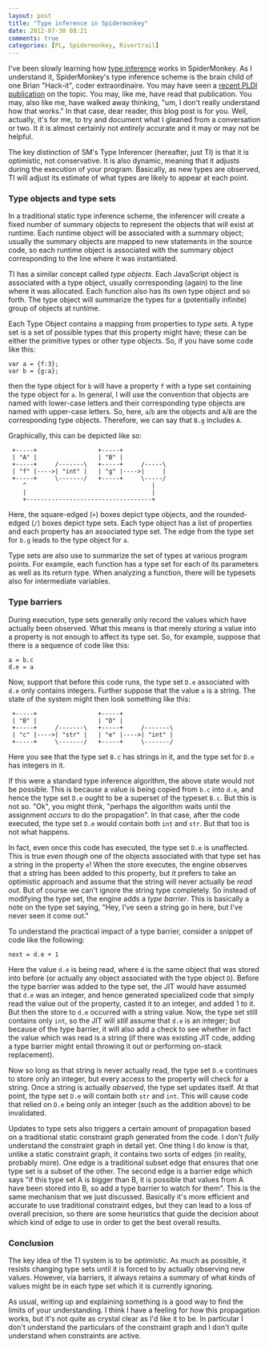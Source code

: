 ```yaml
---
layout: post
title: "Type inference in Spidermonkey"
date: 2012-07-30 08:21
comments: true
categories: [PL, Spidermonkey, Rivertrail]
---
```


I've been slowly learning how [type inference][ti] works in
SpiderMonkey.  As I understand it, SpiderMonkey's type inference
scheme is the brain child of one Brian "Hack-it", coder
extraordinaire.  You may have seen a [recent PLDI publication][pldi]
on the topic. You may, like me, have read that publication.  You may,
also like me, have walked away thinking, "um, I don't really
understand how that works."  In that case, dear reader, this blog post
is for you.  Well, actually, it's for me, to try and document what I
gleaned from a conversation or two.  It it is almost certainly not
*entirely* accurate and it may or may not be helpful.

<!-- more -->

[ti]: https://wiki.mozilla.org/TypeInference
[pldi]: http://dl.acm.org/citation.cfm?id=2254094

The key distinction of SM's Type Inferencer (hereafter, just TI) is
that it is optimistic, not conservative.  It is also dynamic, meaning
that it adjusts during the execution of your program.  Basically, as
new types are observed, TI will adjust its estimate of what types are
likely to appear at each point.

### Type objects and type sets

In a traditional static type inference scheme, the inferencer will
create a fixed number of summary objects to represent the objects that
will exist at runtime.  Each runtime object will be associated with a
summary object; usually the summary objects are mapped to new
statements in the source code, so each runtime object is associated
with the summary object corresponding to the line where it was
instantiated.

TI has a similar concept called *type objects*.  Each JavaScript
object is associated with a type object, usually corresponding (again)
to the line where it was allocated.  Each function also has its own
type object and so forth. The type object will summarize the types for
a (potentially infinite) group of objects at runtime.

Each Type Object contains a mapping from properties to *type sets*.  A
type set is a set of possible types that this property might have;
these can be either the primitive types or other type objects.  So,
if you have some code like this:

    var a = {f:3};
    var b = {g:a};

then the type object for `b` will have a property `f` with a type set
containing the type object for `a`.  In general, I will use the
convention that objects are named with lower-case letters and their
corresponding type objects are named with upper-case letters.  So,
here, `a`/`b` are the objects and `A`/`B` are the corresponding type
objects.  Therefore, we can say that `B.g` includes `A`.

Graphically, this can be depicted like so:

     +-----+                 +-----+
     | "A" |                 | "B" |
     +-----+     /-------\   +-----+     /-----\
     | "f" |---->| "int" |   | "g" |---->|     |
     +-----+     \-------/   +-----+     \-----/
        ^                                   |
        |                                   |
        +-----------------------------------+


Here, the square-edged (`+`) boxes depict type objects, and the
rounded-edged (`/`) boxes depict type sets.  Each type object has a
list of properties and each property has an associated type set.  The
edge from the type set for `b.g` leads to the type object for `a`.

Type sets are also use to summarize the set of types at various
program points.  For example, each function has a type set for each of
its parameters as well as its return type.  When analyzing a function,
there will be typesets also for intermediate variables.

### Type barriers

During execution, type sets generally only record the values which
have actually been observed.  What this means is that merely *storing*
a value into a property is not enough to affect its type set.  So, for
example, suppose that there is a sequence of code like this:

    a = b.c
    d.e = a

Now, support that before this code runs, the type set `D.e` associated
with `d.e` only contains integers.  Further suppose that the value `a`
is a string. The state of the system might then look something like
this:

     +-----+                 +-----+
     | "B" |                 | "D" |
     +-----+     /-------\   +-----+     /-------\
     | "c" |---->| "str" |   | "e" |---->| "int" |
     +-----+     \-------/   +-----+     \-------/
     
Here you see that the type set `B.c` has strings in it, and the
type set for `D.e` has integers in it.  

If this were a standard type inference algorithm, the above state
would not be possible.  This is because a value is being copied from
`b.c` into `d.e`, and hence the type set `D.e` ought to be a superset
of the typeset `B.c`.  But this is not so.  "Ok", you might think,
"perhaps the algorithm waits until the assignment *occurs* to do the
propagation".  In that case, after the code executed, the type set
`D.e` would contain both `int` and `str`.  But that too is not what
happens.

In fact, even once this code has executed, the type set `D.e` is
unaffected.  This is true *even though* one of the objects associated
with that type set has a string in the property `e`!  When the store
executes, the engine observes that a string has been added to this
property, but it prefers to take an optimistic approach and assume
that the string will never actually be *read out*.  But of course we
can't ignore the string type completely. So instead of modifying the
type set, the engine adds a *type barrier*.  This is basically a note
on the type set saying, "Hey, I've seen a string go in here, but I've
never seen it come out."

To understand the practical impact of a type barrier, consider a snippet
of code like the following:

    next = d.e + 1

Here the value `d.e` is being read, where `d` is the same object that
was stored into before (or actually any object associated with the
type object `D`).  Before the type barrier was added to the type set,
the JIT would have assumed that `d.e` was an integer, and hence
generated specialized code that simply read the value out of the
property, casted it to an integer, and added 1 to it.  But then the
store to `d.e` occurred with a string value.  Now, the type set still
contains only `int`, so the JIT will *still* assume that `d.e` is an
integer; but because of the type barrier, it will also add a check to
see whether in fact the value which was read is a string (if there was
existing JIT code, adding a type barrier might entail throwing it out
or performing on-stack replacement).

Now so long as that string is never actually read, the type set `D.e`
continues to store only an integer, but every access to the property
will check for a string.  Once a string is actually *observed*, the
type set updates itself.  At that point, the type set `D.e` will
contain both `str` and `int`.  This will cause code that relied on
`D.e` being only an integer (such as the addition above) to be
invalidated.  

Updates to type sets also triggers a certain amount of propagation
based on a traditional static constraint graph generated from the
code.  I don't *fully* understand the constraint graph in detail yet.
One thing I do know is that, unlike a static constraint graph, it
contains two sorts of edges (in reality, probably more).  One edge is
a traditional subset edge that ensures that one type set is a subset
of the other.  The second edge is a barrier edge which says "if this
type set A is bigger than B, it is possible that values from A have
been stored into B, so add a type barrier to watch for them".  This is
the same mechanism that we just discussed.  Basically it's more
efficient and accurate to use traditional constraint edges, but they
can lead to a loss of overall precision, so there are some heuristics
that guide the decision about which kind of edge to use in order to
get the best overall results.

### Conclusion

The key idea of the TI system is to be *optimistic*.  As much as
possible, it resists changing type sets until it is forced to by
actually observing new values.  However, via barriers, it always
retains a summary of what kinds of values might be in each type set
which it is currently ignoring.

As usual, writing up and explaining something is a good way to find
the limits of your understanding.  I think I have a feeling for how
this propagation works, but it's not quite as crystal clear as I'd
like it to be.  In particular I don't understand the particulars of
the constraint graph and I don't quite understand when constraints are
active.
